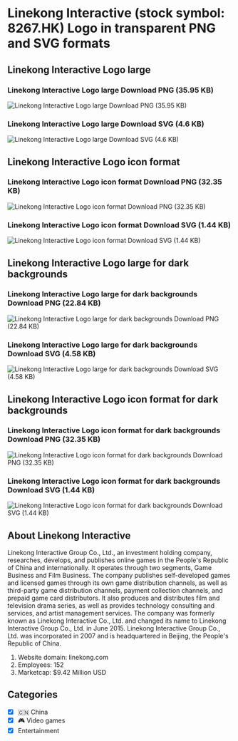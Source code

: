 # Linekong Interactive (stock symbol: 8267.HK) Logo in transparent PNG and SVG formats

## Linekong Interactive Logo large

### Linekong Interactive Logo large Download PNG (35.95 KB)

![Linekong Interactive Logo large Download PNG (35.95 KB)](/img/orig/8267.HK_BIG-360e0c95.png)

### Linekong Interactive Logo large Download SVG (4.6 KB)

![Linekong Interactive Logo large Download SVG (4.6 KB)](/img/orig/8267.HK_BIG-8dd1c517.svg)

## Linekong Interactive Logo icon format

### Linekong Interactive Logo icon format Download PNG (32.35 KB)

![Linekong Interactive Logo icon format Download PNG (32.35 KB)](/img/orig/8267.HK-c8409ce0.png)

### Linekong Interactive Logo icon format Download SVG (1.44 KB)

![Linekong Interactive Logo icon format Download SVG (1.44 KB)](/img/orig/8267.HK-9a3e7b02.svg)

## Linekong Interactive Logo large for dark backgrounds

### Linekong Interactive Logo large for dark backgrounds Download PNG (22.84 KB)

![Linekong Interactive Logo large for dark backgrounds Download PNG (22.84 KB)](/img/orig/8267.HK_BIG.D-cde3bef1.png)

### Linekong Interactive Logo large for dark backgrounds Download SVG (4.58 KB)

![Linekong Interactive Logo large for dark backgrounds Download SVG (4.58 KB)](/img/orig/8267.HK_BIG.D-6f07f995.svg)

## Linekong Interactive Logo icon format for dark backgrounds

### Linekong Interactive Logo icon format for dark backgrounds Download PNG (32.35 KB)

![Linekong Interactive Logo icon format for dark backgrounds Download PNG (32.35 KB)](/img/orig/8267.HK.D-ba88001b.png)

### Linekong Interactive Logo icon format for dark backgrounds Download SVG (1.44 KB)

![Linekong Interactive Logo icon format for dark backgrounds Download SVG (1.44 KB)](/img/orig/8267.HK.D-9935383d.svg)

## About Linekong Interactive

Linekong Interactive Group Co., Ltd., an investment holding company, researches, develops, and publishes online games in the People's Republic of China and internationally. It operates through two segments, Game Business and Film Business. The company publishes self-developed games and licensed games through its own game distribution channels, as well as third-party game distribution channels, payment collection channels, and prepaid game card distributors. It also produces and distributes film and television drama series, as well as provides technology consulting and services, and artist management services. The company was formerly known as Linekong Interactive Co., Ltd. and changed its name to Linekong Interactive Group Co., Ltd. in June 2015. Linekong Interactive Group Co., Ltd. was incorporated in 2007 and is headquartered in Beijing, the People's Republic of China.

1. Website domain: linekong.com
2. Employees: 152
3. Marketcap: $9.42 Million USD


## Categories
- [x] 🇨🇳 China
- [x] 🎮 Video games
- [x] Entertainment
